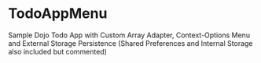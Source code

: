 # TodoAppMenu
Sample Dojo Todo App with Custom Array Adapter, Context-Options Menu and External Storage Persistence (Shared Preferences and Internal Storage also included but commented)
